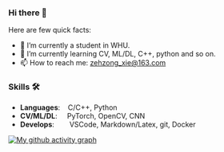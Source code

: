 ### Hi there 👋

Here are few quick facts:
- 🔭 I’m currently a student in WHU.
- 🌱 I’m currently learning CV, ML/DL, C++, python and so on.
- 📫 How to reach me: zehzong_xie@163.com

### Skills 🛠️
- **Languages**: &nbsp;&nbsp;                C/C++, Python
- **CV/ML/DL**: &nbsp;&nbsp;&nbsp;           PyTorch, OpenCV, CNN
- **Develops**:  &nbsp;&nbsp;&nbsp;&nbsp;    VSCode, Markdown/Latex, git, Docker



[![My github activity graph](https://github-readme-activity-graph.vercel.app/graph?username=Blackspace2&theme=react&custom_title=Activaty%20Graph&hide_border=true)](https://github.com/Blackspace2)
